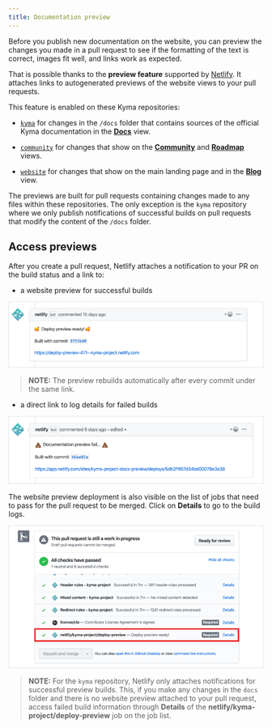 ```yaml
---
title: Documentation preview
---
```


Before you publish new documentation on the website, you can preview the changes you made in a pull request to see if the formatting of the text is correct, images fit well, and links work as expected.

That is possible thanks to the **preview feature** supported by [Netlify](https://www.netlify.com/). It attaches links to autogenerated previews of the website views to your pull requests.

This feature is enabled on these Kyma repositories:

- [`kyma`](https://github.com/kyma-project/kyma/tree/master/docs) for changes in the `/docs` folder that contains sources of the official Kyma documentation in the [**Docs**](https://kyma-project.io/docs/) view.

- [`community`](https://github.com/kyma-project/community) for changes that show on the [**Community**](https://kyma-project.io/community/) and [**Roadmap**](https://kyma-project.io/roadmap/) views.

- [`website`](https://github.com/kyma-project/website) for changes that show on the main landing page and in the [**Blog**](https://kyma-project.io/blog/) view.

The previews are built for pull requests containing changes made to any files within these repositories. The only exception is the `kyma` repository where we only publish notifications of successful builds on pull requests that modify the content of the `/docs` folder.

## Access previews

After you create a pull request, Netlify attaches a notification to your PR on the build status and a link to:

- a website preview for successful builds

![Successful preview](./assets/successful-preview.png)

>**NOTE:** The preview rebuilds automatically after every commit under the same link.

- a direct link to log details for failed builds

![Failed preview](./assets/failed-preview.png)

The website preview deployment is also visible on the list of jobs that need to pass for the pull request to be merged. Click on **Details** to go to the build logs.

![Job details](./assets/job-details.png)

>**NOTE:** For the `kyma` repository, Netlify only attaches notifications for successful preview builds. This, if you make any changes in the `docs` folder and there is no website preview attached to your pull request, access failed build information through **Details** of the **netlify/kyma-project/deploy-preview** job on the job list.  
